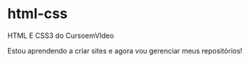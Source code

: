 # html-css

HTML E CSS3 do CursoemVIdeo

Estou aprendendo a criar sites e agora vou gerenciar meus repositórios!
